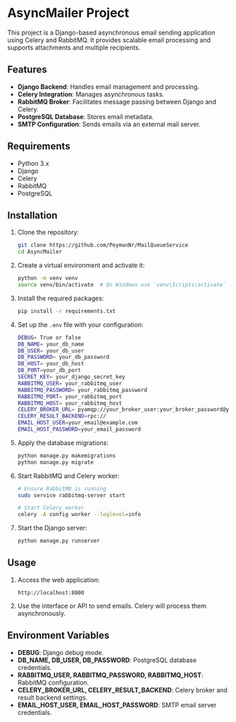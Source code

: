 
# AsyncMailer Project

This project is a Django-based asynchronous email sending application using Celery and RabbitMQ. 
It provides scalable email processing and supports attachments and multiple recipients.

## Features

- **Django Backend**: Handles email management and processing.
- **Celery Integration**: Manages asynchronous tasks.
- **RabbitMQ Broker**: Facilitates message passing between Django and Celery.
- **PostgreSQL Database**: Stores email metadata.
- **SMTP Configuration**: Sends emails via an external mail server.

## Requirements

- Python 3.x
- Django
- Celery
- RabbitMQ
- PostgreSQL

## Installation

1. Clone the repository:
   ```bash
   git clone https://github.com/PeymanNr/MailQueueService
   cd AsyncMailer
   ```

2. Create a virtual environment and activate it:
   ```bash
   python -m venv venv
   source venv/bin/activate  # On Windows use `venv\Scripts\activate`
   ```

3. Install the required packages:
   ```bash
   pip install -r requirements.txt
   ```

4. Set up the `.env` file with your configuration:
   ```bash
   DEBUG= True or false
   DB_NAME= your_db_name
   DB_USER= your_db_user
   DB_PASSWORD= your_db_password
   DB_HOST= your_db_host
   DB_PORT=your_db_port
   SECRET_KEY= your_django_secret_key
   RABBITMQ_USER= your_rabbitmq_user
   RABBITMQ_PASSWORD= your_rabbitmq_password
   RABBITMQ_PORT= your_rabbitmq_port
   RABBITMQ_HOST= your_rabbitmq_host
   CELERY_BROKER_URL= pyamqp://your_broker_user:your_broker_password@your_broker_host:5672//
   CELERY_RESULT_BACKEND=rpc://
   EMAIL_HOST_USER=your_email@example.com
   EMAIL_HOST_PASSWORD=your_email_password
   ```

5. Apply the database migrations:
   ```bash
   python manage.py makemigrations
   python manage.py migrate
   ```

6. Start RabbitMQ and Celery worker:
   ```bash
   # Ensure RabbitMQ is running
   sudo service rabbitmq-server start

   # Start Celery worker
   celery -A config worker --loglevel=info
   ```

7. Start the Django server:
   ```bash
   python manage.py runserver
   ```

## Usage

1. Access the web application:
   ```
   http://localhost:8000
   ```

2. Use the interface or API to send emails. Celery will process them asynchronously.

## Environment Variables

- **DEBUG**: Django debug mode.
- **DB_NAME, DB_USER, DB_PASSWORD**: PostgreSQL database credentials.
- **RABBITMQ_USER, RABBITMQ_PASSWORD, RABBITMQ_HOST**: RabbitMQ configuration.
- **CELERY_BROKER_URL, CELERY_RESULT_BACKEND**: Celery broker and result backend settings.
- **EMAIL_HOST_USER, EMAIL_HOST_PASSWORD**: SMTP email server credentials.

